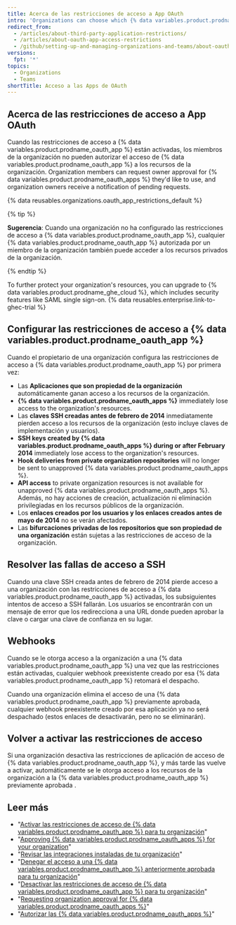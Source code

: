 ```yaml
---
title: Acerca de las restricciones de acceso a App OAuth
intro: 'Organizations can choose which {% data variables.product.prodname_oauth_apps %} have access to their repositories and other resources by enabling {% data variables.product.prodname_oauth_app %} access restrictions.'
redirect_from:
  - /articles/about-third-party-application-restrictions/
  - /articles/about-oauth-app-access-restrictions
  - /github/setting-up-and-managing-organizations-and-teams/about-oauth-app-access-restrictions
versions:
  fpt: '*'
topics:
  - Organizations
  - Teams
shortTitle: Acceso a las Apps de OAuth
---
```


## Acerca de las restricciones de acceso a App OAuth

Cuando las restricciones de acceso a {% data variables.product.prodname_oauth_app %} están activadas, los miembros de la organización no pueden autorizar el acceso de {% data variables.product.prodname_oauth_app %} a los recursos de la organización. Organization members can request owner approval for {% data variables.product.prodname_oauth_apps %} they'd like to use, and organization owners receive a notification of pending requests.

{% data reusables.organizations.oauth_app_restrictions_default %}

{% tip %}

**Sugerencia**: Cuando una organización no ha configurado las restricciones de acceso a {% data variables.product.prodname_oauth_app %}, cualquier {% data variables.product.prodname_oauth_app %} autorizada por un miembro de la organización también puede acceder a los recursos privados de la organización.

{% endtip %}

To further protect your organization's resources, you can upgrade to {% data variables.product.prodname_ghe_cloud %}, which includes security features like SAML single sign-on. {% data reusables.enterprise.link-to-ghec-trial %}

## Configurar las restricciones de acceso a {% data variables.product.prodname_oauth_app %}

Cuando el propietario de una organización configura las restricciones de acceso a {% data variables.product.prodname_oauth_app %} por primera vez:

- Las **Aplicaciones que son propiedad de la organización** automáticamente ganan acceso a los recursos de la organización.
- **{% data variables.product.prodname_oauth_apps %}** immediately lose access to the organization's resources.
- Las **claves SSH creadas antes de febrero de 2014** inmediatamente pierden acceso a los recursos de la organización (esto incluye claves de implementación y usuarios).
- **SSH keys created by {% data variables.product.prodname_oauth_apps %} during or after February 2014** immediately lose access to the organization's resources.
- **Hook deliveries from private organization repositories** will no longer be sent to unapproved {% data variables.product.prodname_oauth_apps %}.
- **API access** to private organization resources is not available for unapproved {% data variables.product.prodname_oauth_apps %}. Además, no hay acciones de creación, actualización ni eliminación privilegiadas en los recursos públicos de la organización.
- Los **enlaces creados por los usuarios y los enlaces creados antes de mayo de 2014** no se verán afectados.
- Las **bifurcaciones privadas de los repositorios que son propiedad de una organización** están sujetas a las restricciones de acceso de la organización.

## Resolver las fallas de acceso a SSH

Cuando una clave SSH creada antes de febrero de 2014 pierde acceso a una organización con las restricciones de acceso a {% data variables.product.prodname_oauth_app %} activadas, los subsiguientes intentos de acceso a SSH fallarán. Los usuarios se encontrarán con un mensaje de error que los redirecciona a una URL donde pueden aprobar la clave o cargar una clave de confianza en su lugar.

## Webhooks

Cuando se le otorga acceso a la organización a una {% data variables.product.prodname_oauth_app %} una vez que las restricciones están activadas, cualquier webhook preexistente creado por esa {% data variables.product.prodname_oauth_app %} retomará el despacho.

Cuando una organización elimina el acceso de una {% data variables.product.prodname_oauth_app %} previamente aprobada, cualquier webhook preexistente creado por esa aplicación ya no será despachado (estos enlaces de desactivarán, pero no se eliminarán).

## Volver a activar las restricciones de acceso

Si una organización desactiva las restricciones de aplicación de acceso de {% data variables.product.prodname_oauth_app %}, y más tarde las vuelve a activar, automáticamente se le otorga acceso a los recursos de la organización a la {% data variables.product.prodname_oauth_app %} previamente aprobada .

## Leer más

- "[Activar las restricciones de acceso de {% data variables.product.prodname_oauth_app %} para tu organización](/articles/enabling-oauth-app-access-restrictions-for-your-organization)"
- "[Approving {% data variables.product.prodname_oauth_apps %} for your organization](/articles/approving-oauth-apps-for-your-organization)"
- "[Revisar las integraciones instaladas de tu organización](/articles/reviewing-your-organization-s-installed-integrations)"
- "[Denegar el acceso a una {% data variables.product.prodname_oauth_app %} anteriormente aprobada para tu organización](/articles/denying-access-to-a-previously-approved-oauth-app-for-your-organization)"
- "[Desactivar las restricciones de acceso de {% data variables.product.prodname_oauth_app %} para tu organización](/articles/disabling-oauth-app-access-restrictions-for-your-organization)"
- "[Requesting organization approval for {% data variables.product.prodname_oauth_apps %}](/articles/requesting-organization-approval-for-oauth-apps)"
- "[Autorizar las {% data variables.product.prodname_oauth_apps %}](/github/authenticating-to-github/keeping-your-account-and-data-secure/authorizing-oauth-apps)"
